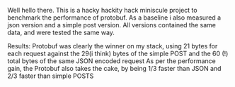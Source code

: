 Well hello there.
This is a hacky hackity hack miniscule project to benchmark the performance of protobuf.
As a baseline i also measured a json version and a simple post version.
All versions contained the same data, and were tested the same way.

Results:
Protobuf was clearly the winner on my stack, using 21 bytes for each request against the 29(i think) bytes of the simple POST and the 60 (!) total bytes of the same JSON encoded request
As per the performance gain, the Protobuf also takes the cake, by being 1/3 faster than JSON and 2/3 faster than simple POSTS
